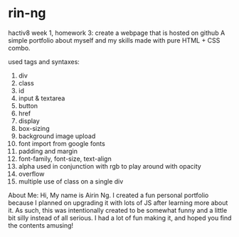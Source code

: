 # rin-ng
hactiv8 week 1, homework 3: create a webpage that is hosted on github
A simple portfolio about myself and my skills made with pure HTML + CSS combo.

used tags and syntaxes:
1. div
2. class
3. id
4. input & textarea
5. button
6. href
7. display
8. box-sizing
9. background image upload
10. font import from google fonts
11. padding and margin
12. font-family, font-size, text-align
13. alpha used in conjunction with rgb to play around with opacity
14. overflow
15. multiple use of class on a single div

About Me:
Hi, My name is Airin Ng.
I created a fun personal portfolio because I planned on upgrading it with lots of JS after learning more about it.
As such, this was intentionally created to be somewhat funny and a little bit silly instead of all serious.
I had a lot of fun making it, and hoped you find the contents amusing!
